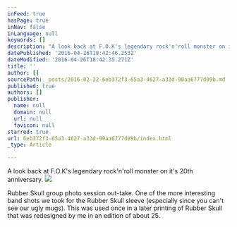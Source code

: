 ```yaml
---
inFeed: true
hasPage: true
inNav: false
inLanguage: null
keywords: []
description: "A look back at F.O.K's legendary rock'n'roll monster on it's 20th anniversary."
datePublished: '2016-04-26T18:42:46.253Z'
dateModified: '2016-04-26T18:42:35.271Z'
title: ''
author: []
sourcePath: _posts/2016-02-22-6eb372f3-65a3-4627-a33d-90aa6777d09b.md
published: true
authors: []
publisher:
  name: null
  domain: null
  url: null
  favicon: null
starred: true
url: 6eb372f3-65a3-4627-a33d-90aa6777d09b/index.html
_type: Article

---
```

A look back at F.O.K's legendary rock'n'roll monster on it's 20th anniversary.
![](https://the-grid-user-content.s3-us-west-2.amazonaws.com/6b7ddd1f-3c25-491e-afa9-16cfb6e17d78.jpg)

Rubber Skull group photo session out-take. One of the more interesting band shots we took for the Rubber Skull sleeve (especially since you can't see our ugly mugs). This was used once in a later printing of Rubber Skull that was redesigned by me in an edition of about 25\.